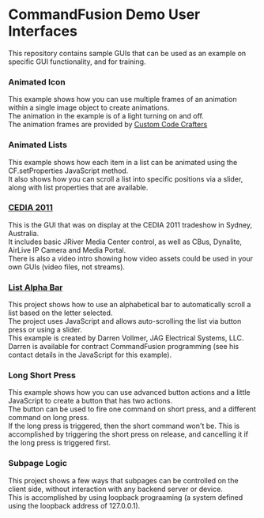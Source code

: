 # CommandFusion Demo User Interfaces #

This repository contains sample GUIs that can be used as an example on specific GUI functionality, and for training.

### Animated Icon
This example shows how you can use multiple frames of an animation within a single image object to create animations.  
The animation in the example is of a light turning on and off.  
The animation frames are provided by [Custom Code Crafters](http://www.customcodecrafters.com/section/17/1/graphics)

### Animated Lists
This example shows how each item in a list can be animated using the CF.setProperties JavaScript method.  
It also shows how you can scroll a list into specific positions via a slider, along with list properties that are available.

### [CEDIA 2011](tree/master/CEDIA%202011)
This is the GUI that was on display at the CEDIA 2011 tradeshow in Sydney, Australia.  
It includes basic JRiver Media Center control, as well as CBus, Dynalite, AirLive IP Camera and Media Portal.  
There is also a video intro showing how video assets could be used in your own GUIs (video files, not streams).

### [List Alpha Bar](tree/master/ListAlphaBar)
This project shows how to use an alphabetical bar to automatically scroll a list based on the letter selected.  
The project uses JavaScript and allows auto-scrolling the list via button press or using a slider.  
This example is created by Darren Vollmer, JAG Electrical Systems, LLC.  
Darren is available for contract CommandFusion programming (see his contact details in the JavaScript for this example).

### Long Short Press
This example shows how you can use advanced button actions and a little JavaScript to create a button that has two actions.  
The button can be used to fire one command on short press, and a different command on long press.  
If the long press is triggered, then the short command won't be. This is accomplished by triggering the short press on release, and cancelling it if the long press is triggered first.

### Subpage Logic
This project shows a few ways that subpages can be controlled on the client side, without interaction with any backend server or device.  
This is accomplished by using loopback prograaming (a system defined using the loopback address of 127.0.0.1).